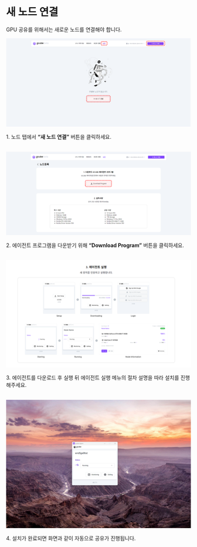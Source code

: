 # 새 노드 연결

GPU 공유를 위해서는 새로운 노드를 연결해야 합니다.

![connect-new-node](img/connect-new-node/connect-new-node.png)

1\. 노드 탭에서 **“새 노드 연결”** 버튼을 클릭하세요. <br><br>

![download-program](img/connect-new-node/download-program.png)

2\. 에이전트 프로그램을 다운받기 위해 **“Download Program”** 버튼을 클릭하세요. <br><br>

![install-agent](img/connect-new-node/install-agent.png)

3\. 에이전트를 다운로드 후 실행 뒤 에이전트 실행 메뉴의 절차 설명을 따라 설치를 진행해주세요. <br><br>

![install-complete](img/connect-new-node/install-complete.png)

4\. 설치가 완료되면 화면과 같이 자동으로 공유가 진행됩니다. <br><br>